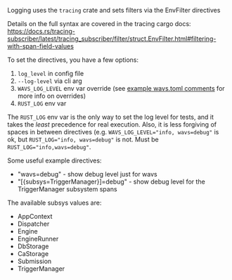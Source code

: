 Logging uses the `tracing` crate and sets filters via the EnvFilter directives

Details on the full syntax are covered in the tracing cargo docs: https://docs.rs/tracing-subscriber/latest/tracing_subscriber/filter/struct.EnvFilter.html#filtering-with-span-field-values

To set the directives, you have a few options:

1. `log_level` in config file
2. `--log-level` via cli arg
3. `WAVS_LOG_LEVEL` env var override (see [example wavs.toml comments](./wavs.toml) for more info on overrides)
4. `RUST_LOG` env var

The `RUST_LOG` env var is the only way to set the log level for tests, and it takes the _least_ precedence for real execution.
Also, it is less forgiving of spaces in between directives (e.g. `WAVS_LOG_LEVEL="info, wavs=debug"` is ok, but `RUST_LOG="info, wavs=debug"` is not. Must be `RUST_LOG="info,wavs=debug"`.

Some useful example directives:

* "wavs=debug" - show debug level just for wavs 
* "[{subsys=TriggerManager}]=debug" - show debug level for the TriggerManager subsystem spans

The available subsys values are:

* AppContext
* Dispatcher
* Engine
* EngineRunner
* DbStorage
* CaStorage
* Submission
* TriggerManager
